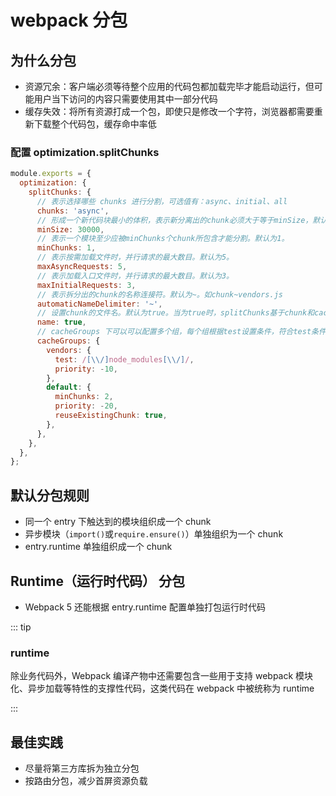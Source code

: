 # webpack 分包

## 为什么分包

- 资源冗余：客户端必须等待整个应用的代码包都加载完毕才能启动运行，但可能用户当下访问的内容只需要使用其中一部分代码
- 缓存失效：将所有资源打成一个包，即使只是修改一个字符，浏览器都需要重新下载整个代码包，缓存命中率低

### 配置 optimization.splitChunks

```javascript
module.exports = {
  optimization: {
    splitChunks: {
      // 表示选择哪些 chunks 进行分割，可选值有：async、initial、all
      chunks: 'async',
      // 形成一个新代码块最小的体积，表示新分离出的chunk必须大于等于minSize，默认为30000，约30kb。
      minSize: 30000,
      // 表示一个模块至少应被minChunks个chunk所包含才能分割。默认为1。
      minChunks: 1,
      // 表示按需加载文件时，并行请求的最大数目。默认为5。
      maxAsyncRequests: 5,
      // 表示加载入口文件时，并行请求的最大数目。默认为3。
      maxInitialRequests: 3,
      // 表示拆分出的chunk的名称连接符。默认为~。如chunk~vendors.js
      automaticNameDelimiter: '~',
      // 设置chunk的文件名。默认为true。当为true时，splitChunks基于chunk和cacheGroups的key自动命名。
      name: true,
      // cacheGroups 下可以可以配置多个组，每个组根据test设置条件，符合test条件的模块，就分配到该组。模块可以被多个组引用，但最终会根据priority来决定打包到哪个组中。默认将所有来自 node_modules目录的模块打包至vendors组，将两个以上的chunk所共享的模块打包至default组。
      cacheGroups: {
        vendors: {
          test: /[\\/]node_modules[\\/]/,
          priority: -10,
        },
        default: {
          minChunks: 2,
          priority: -20,
          reuseExistingChunk: true,
        },
      },
    },
  },
};
```

## 默认分包规则

- 同一个 entry 下触达到的模块组织成一个 chunk
- 异步模块（`import()`或`require.ensure()`）单独组织为一个 chunk
- entry.runtime 单独组织成一个 chunk

## Runtime（运行时代码） 分包

- Webpack 5 还能根据 entry.runtime 配置单独打包运行时代码

::: tip

### runtime

除业务代码外，Webpack 编译产物中还需要包含一些用于支持 webpack 模块化、异步加载等特性的支撑性代码，这类代码在 webpack 中被统称为 runtime

:::

## 最佳实践

- 尽量将第三方库拆为独立分包
- 按路由分包，减少首屏资源负载
